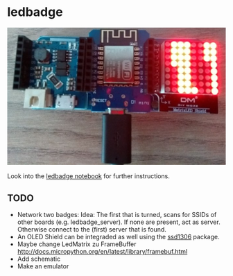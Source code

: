 # ledbadge

![badge](media/badge.jpg)

Look into the 
[ledbadge notebook](http://nbviewer.jupyter.org/github/pintman/ledbadge/blob/master/ledbadge.ipynb) 
for further instructions.

## TODO

- Network two badges: Idea: The first that is turned, scans for SSIDs of other boards (e.g. ledbadge_server). If none are present, act as server. Otherwise connect to the (first) server that is found.
- An OLED Shield can be integraded as well using the 
[ssd1306](https://micropython-on-wemos-d1-mini.readthedocs.io/en/latest/shields.html#oled) 
package.
- Maybe change LedMatrix zu FrameBuffer
  http://docs.micropython.org/en/latest/library/framebuf.html
- Add schematic
- Make an emulator
